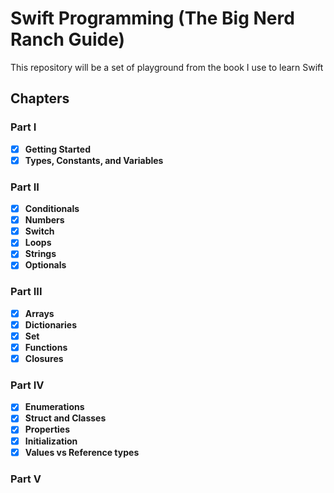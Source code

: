 # Swift Programming (The Big Nerd Ranch Guide)

This repository will be a set of playground from the book I use to learn Swift

## Chapters

### Part I

- [x] **Getting Started**
- [x] **Types, Constants, and Variables**

### Part II

- [x] **Conditionals**
- [x] **Numbers**
- [x] **Switch**
- [x] **Loops**
- [x] **Strings**
- [x] **Optionals**

### Part III

- [x] **Arrays**
- [x] **Dictionaries**
- [x] **Set**
- [x] **Functions**
- [x] **Closures**

### Part IV

- [x] **Enumerations**
- [x] **Struct and Classes**
- [x] **Properties**
- [x] **Initialization**
- [x] **Values vs Reference types**

### Part V
